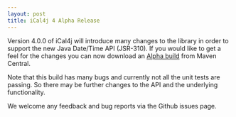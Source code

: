 ```yaml
---
layout: post
title: iCal4j 4 Alpha Release
---
```


Version 4.0.0 of iCal4j will introduce many changes to the library in order to support the new Java Date/Time API (JSR-310).
If you would like to get a feel for the changes you can now download an [Alpha build] from Maven Central.

Note that this build has many bugs and currently not all the unit tests are passing. So there may be further changes to the API
and the underlying functionality.

We welcome any feedback and bug reports via the Github issues page.

[Alpha build]: https://search.maven.org/artifact/org.mnode.ical4j/ical4j
